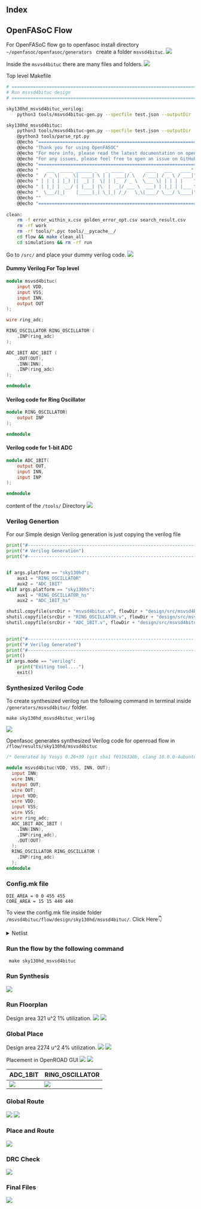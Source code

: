 ## Index

## OpenFASoC Flow
For OpenFASoC flow go to openfasoc install directory ```~/openfasoc/openfasoc/generators ``` create a folder ```msvsd4bituc```.
<img src="./Images/msvsd4bituc_folder.png">


Inside the ```msvsd4bituc``` there are many files and folders.
<img src="./Images/folders_inside_msvsd4bituc.png">

Top level Makefile 

```bash
# ==============================================================================
# Run msvsd4bituc design
# ==============================================================================

sky130hd_msvsd4bituc_verilog:
	python3 tools/msvsd4bituc-gen.py --specfile test.json --outputDir ./work --platform sky130hd --mode verilog

sky130hd_msvsd4bituc:
	python3 tools/msvsd4bituc-gen.py --specfile test.json --outputDir ./work --platform sky130hd --mode full
	@python3 tools/parse_rpt.py
	@@echo "=================================================================================="
	@@echo "Thank you for using OpenFASOC"
	@@echo "For more info, please read the latest documentation on openfasoc.readthedocs.io"
	@@echo "For any issues, please feel free to open an issue on GitHub repository"
	@@echo "=================================================================================="
	@@echo "   ___  _____ ______ _   _ _____  _     ____   ___   ____"
	@@echo "  / _ \|  _  \| ____| \ | |  ___|/ \   / ___| / _ \ / ___|"
	@@echo " | | | | |_) ||  _| |  \| | |_  / _ \  \___ \| | | | |    "
	@@echo " | |_| |  __/ | |___| |\  |  _|/ ___ \  ___) | |_| | |___ "
	@@echo "  \___/|_|    |_____|_| \_|_| /_/   \_\|____/ \___/ \____|"
	@@echo ""
	@@echo "=================================================================================="
	
clean:
	rm -f error_within_x.csv golden_error_opt.csv search_result.csv
	rm -rf work
	rm -rf tools/*.pyc tools/__pycache__/
	cd flow && make clean_all
	cd simulations && rm -rf run
```

Go to ```/src/``` and place your dummy verilog code.
<img src="./Images/src_folder.png">

#### Dummy Verilog For Top level
```verilog
module msvsd4bituc(
    input VDD,
    input VSS,
    input INN,
    output OUT
);

wire ring_adc;

RING_OSCILLATOR RING_OSCILLATOR (
    .INP(ring_adc)
);

ADC_1BIT ADC_1BIT (
    .OUT(OUT),
    .INN(INN),
    .INP(ring_adc)
);

endmodule
```

#### Verilog code for Ring Oscillator
```verilog
module RING_OSCILLATOR(
	output INP
);

endmodule
```

#### Verilog code for 1-bit ADC
```verilog
module ADC_1BIT(
	output OUT,
	input INN,
	input INP
);

endmodule
```

content of the ```/tools/``` Directory
<img src="./Images/tools_folder.png">

### Verilog Genertion
For our Simple design Verilog generation is just copying the verilog file 

```python
print("#----------------------------------------------------------------------")
print("# Verilog Generation")
print("#----------------------------------------------------------------------")


if args.platform == "sky130hd":
    aux1 = "RING_OSCILLATOR"
    aux2 = "ADC_1BIT"
elif args.platform == "sky130hs":
    aux1 = "RING_OSCILLATOR_hs"
    aux2 = "ADC_1BIT_hs"

shutil.copyfile(srcDir + "msvsd4bituc.v", flowDir + "design/src/msvsd4bituc/msvsd4bituc" + ".v")
shutil.copyfile(srcDir + "RING_OSCILLATOR.v", flowDir + "design/src/msvsd4bituc/RING_OSCILLATOR" + ".v")
shutil.copyfile(srcDir + "ADC_1BIT.v", flowDir + "design/src/msvsd4bituc/ADC_1BIT" + ".v")

        
print("#----------------------------------------------------------------------")
print("# Verilog Generated")
print("#----------------------------------------------------------------------")
print()
if args.mode == "verilog":
    print("Exiting tool....")
    exit()
```

### Synthesized Verilog Code
To create synthesized verilog run the following command in terminal inside ``` /generators/msvsd4bituc/ ``` folder.
```
make sky130hd_msvsd4bituc_verilog
```
<img src="./Images/verilog_generation.png">

Openfasoc generates synthesized Verilog code for openroad flow in ``` /flow/results/sky130hd/msvsd4bituc ```

```verilog
/* Generated by Yosys 0.26+39 (git sha1 f0116330b, clang 10.0.0-4ubuntu1 -fPIC -Os) */

module msvsd4bituc(VDD, VSS, INN, OUT);
  input INN;
  wire INN;
  output OUT;
  wire OUT;
  input VDD;
  wire VDD;
  input VSS;
  wire VSS;
  wire ring_adc;
  ADC_1BIT ADC_1BIT (
    .INN(INN),
    .INP(ring_adc),
    .OUT(OUT)
  );
  RING_OSCILLATOR RING_OSCILLATOR (
    .INP(ring_adc)
  );
endmodule
```

### Config.mk file

```
DIE_AREA = 0 0 455 455
CORE_AREA = 15 15 440 440
```
To view the config.mk file inside folder ``` /msvsd4bituc/flow/design/sky130hd/msvsd4bituc/ ```. Click Here👇
<details><summary>Netlist</summary>

``` bash
export DESIGN_NICKNAME = msvsd4bituc
export DESIGN_NAME = msvsd4bituc
export PLATFORM    = sky130hd

export VERILOG_FILES 		= $(sort $(wildcard ./design/src/$(DESIGN_NICKNAME)/*.v)) 
			  	  
export SDC_FILE    		= ./design/$(PLATFORM)/$(DESIGN_NICKNAME)/constraint.sdc

export DIE_AREA   	 	= 0 0 455 455
export CORE_AREA   		= 15 15 440 440

# area of the smaller voltage domain
#export VD1_AREA                 = 50 50 100 150

# power delivery network config file
export PDN_TCL 			= ../blocks/$(PLATFORM)/pdn.tcl

export ADDITIONAL_LEFS  	= ../blocks/$(PLATFORM)/lef/RING_OSCILLATOR.lef \
                        	  ../blocks/$(PLATFORM)/lef/ADC_1BIT.lef
                        	  
export ADDITIONAL_GDS_FILES 	= ../blocks/$(PLATFORM)/gds/RING_OSCILLATOR.gds \
			      	  ../blocks/$(PLATFORM)/gds/ADC_1BIT.gds
			      	  
# informs what cells should be placed in the smaller voltage domain
export DOMAIN_INSTS_LIST 	= ../blocks/$(PLATFORM)/msvsd4bituc_domain_insts.txt

# configuration for placement

# don't run global place w/o IOs
#export HAS_IO_CONSTRAINTS = 1
# don't run non-random IO placement (step 3_2)
export PLACE_PINS_ARGS = -random

export GPL_ROUTABILITY_DRIVEN = 1

# DPO optimization currently fails on the tempsense
export ENABLE_DPO = 0

#export CELL_PAD_IN_SITES_GLOBAL_PLACEMENT = 4
#export CELL_PAD_IN_SITES_DETAIL_PLACEMENT = 2

# configuration for routing

#export PRE_GLOBAL_ROUTE = $(SCRIPTS_DIR)/openfasoc/pre_global_route.tcl

# informs any short circuits that should be forced during routing
export CUSTOM_CONNECTION 	= ../blocks/$(PLATFORM)/msvsd4bituc_custom_net.txt

# indicates with how many connections the VIN route from the HEADER cells connects to the VIN power ring
#export VIN_ROUTE_CONNECTION_POINTS = 3
```
</details>


### Run the flow by the following command 
```
 make sky130hd_msvsd4bituc
```
### Run Synthesis
<img src="./Images/synthesis.png">

### Run Floorplan
Design area 321 u^2 1% utilization.
<img src="./Images/floorplan_1.png">
<img src="./Images/floorplan_2.png">

### Global Place
Design area 2274 u^2 4% utilization.
<img src="./Images/global-place_1.png">
<img src="./Images/global-place_2.png">

Placement in OpenROAD GUI
<img src="./Images/openroad_1.png">
<img src="./Images/openroad_2.png">

|ADC_1BIT|RING_OSCILLATOR|
|-|-|
|<img src="./Images/openroad_adc.png">|<img src="./Images/openroad_ring-osc.png">|

### Global Route
<img src="./Images/global-route_1.png">
<img src="./Images/global-route_2.png">

### Place and Route
<img src="./Images/place-route.png">

### DRC Check
<img src="./Images/drc-check.png">

### Final Files
<img src="./Images/final-files.png">

<!--

### Final layout 
![image](https://user-images.githubusercontent.com/83899035/225990221-50b684f7-0638-4aba-b59f-d8d36f357480.png)

### Connection
![image](https://user-images.githubusercontent.com/83899035/225990502-cc7b4534-649d-4263-b4c6-56a0d06c5678.png)


![image](https://user-images.githubusercontent.com/83899035/225992309-945719f4-745d-40f3-b44d-946fab25266d.png)


## OpenROAD

![image](https://user-images.githubusercontent.com/83899035/225997365-e96bb189-baf7-46bf-8dee-ca7d16c06174.png)

 -->
